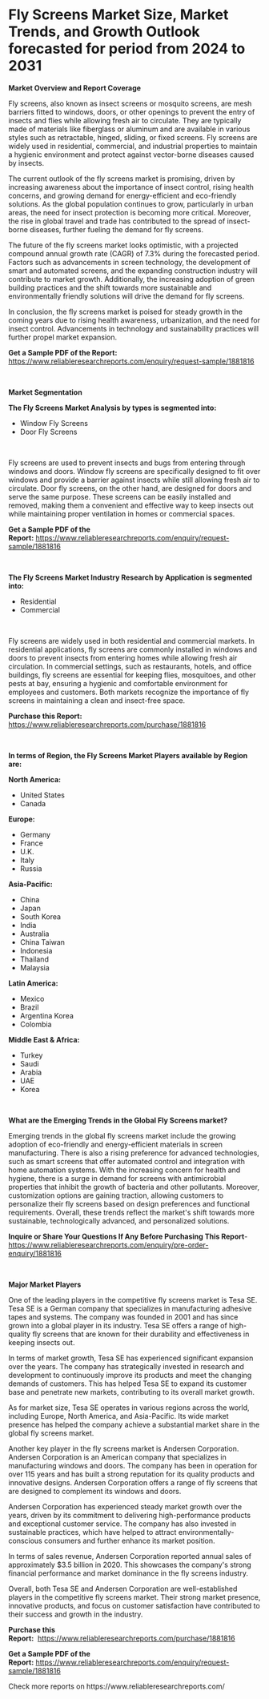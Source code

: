 <p><h1>Fly Screens Market Size, Market Trends, and Growth Outlook forecasted for period from 2024 to 2031</h1></p><p><strong>Market Overview and Report Coverage</strong></p>
<p><p>Fly screens, also known as insect screens or mosquito screens, are mesh barriers fitted to windows, doors, or other openings to prevent the entry of insects and flies while allowing fresh air to circulate. They are typically made of materials like fiberglass or aluminum and are available in various styles such as retractable, hinged, sliding, or fixed screens. Fly screens are widely used in residential, commercial, and industrial properties to maintain a hygienic environment and protect against vector-borne diseases caused by insects.</p><p>The current outlook of the fly screens market is promising, driven by increasing awareness about the importance of insect control, rising health concerns, and growing demand for energy-efficient and eco-friendly solutions. As the global population continues to grow, particularly in urban areas, the need for insect protection is becoming more critical. Moreover, the rise in global travel and trade has contributed to the spread of insect-borne diseases, further fueling the demand for fly screens.</p><p>The future of the fly screens market looks optimistic, with a projected compound annual growth rate (CAGR) of 7.3% during the forecasted period. Factors such as advancements in screen technology, the development of smart and automated screens, and the expanding construction industry will contribute to market growth. Additionally, the increasing adoption of green building practices and the shift towards more sustainable and environmentally friendly solutions will drive the demand for fly screens.</p><p>In conclusion, the fly screens market is poised for steady growth in the coming years due to rising health awareness, urbanization, and the need for insect control. Advancements in technology and sustainability practices will further propel market expansion.</p></p>
<p><strong>Get a Sample PDF of the Report:</strong> <a href="https://www.reliableresearchreports.com/enquiry/request-sample/1881816">https://www.reliableresearchreports.com/enquiry/request-sample/1881816</a></p>
<p>&nbsp;</p>
<p><strong>Market Segmentation</strong></p>
<p><strong>The Fly Screens Market Analysis by types is segmented into:</strong></p>
<p><ul><li>Window Fly Screens</li><li>Door Fly Screens</li></ul></p>
<p>&nbsp;</p>
<p><p>Fly screens are used to prevent insects and bugs from entering through windows and doors. Window fly screens are specifically designed to fit over windows and provide a barrier against insects while still allowing fresh air to circulate. Door fly screens, on the other hand, are designed for doors and serve the same purpose. These screens can be easily installed and removed, making them a convenient and effective way to keep insects out while maintaining proper ventilation in homes or commercial spaces.</p></p>
<p><strong>Get a Sample PDF of the Report:</strong>&nbsp;<a href="https://www.reliableresearchreports.com/enquiry/request-sample/1881816">https://www.reliableresearchreports.com/enquiry/request-sample/1881816</a></p>
<p>&nbsp;</p>
<p><strong>The Fly Screens Market Industry Research by Application is segmented into:</strong></p>
<p><ul><li>Residential</li><li>Commercial</li></ul></p>
<p>&nbsp;</p>
<p><p>Fly screens are widely used in both residential and commercial markets. In residential applications, fly screens are commonly installed in windows and doors to prevent insects from entering homes while allowing fresh air circulation. In commercial settings, such as restaurants, hotels, and office buildings, fly screens are essential for keeping flies, mosquitoes, and other pests at bay, ensuring a hygienic and comfortable environment for employees and customers. Both markets recognize the importance of fly screens in maintaining a clean and insect-free space.</p></p>
<p><strong>Purchase this Report:</strong>&nbsp; <a href="https://www.reliableresearchreports.com/purchase/1881816">https://www.reliableresearchreports.com/purchase/1881816</a></p>
<p>&nbsp;</p>
<p><strong>In terms of Region, the Fly Screens Market Players available by Region are:</strong></p>
<p>
    <p> <strong> North America: </strong>
        <ul>
            <li>United States</li>
            <li>Canada</li>
        </ul>
        </p> 
    <p> <strong> Europe: </strong>
        <ul>
            <li>Germany</li>
            <li>France</li>
            <li>U.K.</li>
            <li>Italy</li>
            <li>Russia</li>
        </ul>
        </p> 
    <p> <strong> Asia-Pacific: </strong>
        <ul>
            <li>China</li>
            <li>Japan</li>
            <li>South Korea</li>
            <li>India</li>
            <li>Australia</li>
            <li>China Taiwan</li>
            <li>Indonesia</li>
            <li>Thailand</li>
            <li>Malaysia</li>
        </ul>
        </p> 
    <p> <strong> Latin America: </strong>
        <ul>
            <li>Mexico</li>
            <li>Brazil</li>
            <li>Argentina Korea</li>
            <li>Colombia</li>
        </ul>
        </p> 
    <p> <strong> Middle East & Africa: </strong>
        <ul>
            <li>Turkey</li>
            <li>Saudi</li>
            <li>Arabia</li>
            <li>UAE</li>
            <li>Korea</li>
        </ul>
    </p>
    </p>
<p>&nbsp;</p>
<p><strong>What are the Emerging Trends in the Global Fly Screens market?</strong></p>
<p><p>Emerging trends in the global fly screens market include the growing adoption of eco-friendly and energy-efficient materials in screen manufacturing. There is also a rising preference for advanced technologies, such as smart screens that offer automated control and integration with home automation systems. With the increasing concern for health and hygiene, there is a surge in demand for screens with antimicrobial properties that inhibit the growth of bacteria and other pollutants. Moreover, customization options are gaining traction, allowing customers to personalize their fly screens based on design preferences and functional requirements. Overall, these trends reflect the market's shift towards more sustainable, technologically advanced, and personalized solutions.</p></p>
<p><strong>Inquire or Share Your Questions If Any Before Purchasing This Report</strong>- <a href="https://www.reliableresearchreports.com/enquiry/pre-order-enquiry/1881816">https://www.reliableresearchreports.com/enquiry/pre-order-enquiry/1881816</a></p>
<p>&nbsp;</p>
<p><strong>Major Market Players</strong></p>
<p><p>One of the leading players in the competitive fly screens market is Tesa SE. Tesa SE is a German company that specializes in manufacturing adhesive tapes and systems. The company was founded in 2001 and has since grown into a global player in its industry. Tesa SE offers a range of high-quality fly screens that are known for their durability and effectiveness in keeping insects out.</p><p>In terms of market growth, Tesa SE has experienced significant expansion over the years. The company has strategically invested in research and development to continuously improve its products and meet the changing demands of customers. This has helped Tesa SE to expand its customer base and penetrate new markets, contributing to its overall market growth.</p><p>As for market size, Tesa SE operates in various regions across the world, including Europe, North America, and Asia-Pacific. Its wide market presence has helped the company achieve a substantial market share in the global fly screens market.</p><p>Another key player in the fly screens market is Andersen Corporation. Andersen Corporation is an American company that specializes in manufacturing windows and doors. The company has been in operation for over 115 years and has built a strong reputation for its quality products and innovative designs. Andersen Corporation offers a range of fly screens that are designed to complement its windows and doors.</p><p>Andersen Corporation has experienced steady market growth over the years, driven by its commitment to delivering high-performance products and exceptional customer service. The company has also invested in sustainable practices, which have helped to attract environmentally-conscious consumers and further enhance its market position.</p><p>In terms of sales revenue, Andersen Corporation reported annual sales of approximately $3.5 billion in 2020. This showcases the company's strong financial performance and market dominance in the fly screens industry.</p><p>Overall, both Tesa SE and Andersen Corporation are well-established players in the competitive fly screens market. Their strong market presence, innovative products, and focus on customer satisfaction have contributed to their success and growth in the industry.</p></p>
<p><strong>Purchase this Report:</strong>&nbsp;&nbsp;<a href="https://www.reliableresearchreports.com/purchase/1881816">https://www.reliableresearchreports.com/purchase/1881816</a></p>
<p></p>
<p><strong>Get a Sample PDF of the Report:</strong>&nbsp;<a href="https://www.reliableresearchreports.com/enquiry/request-sample/1881816">https://www.reliableresearchreports.com/enquiry/request-sample/1881816</a></p>
<p>Check more reports on https://www.reliableresearchreports.com/</p>